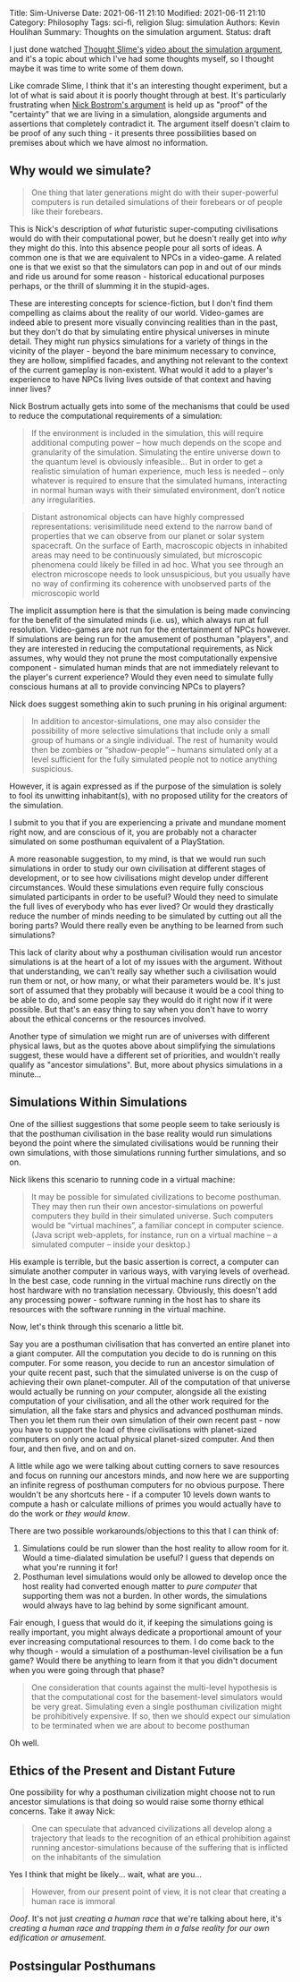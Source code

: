 Title: Sim-Universe
Date: 2021-06-11 21:10
Modified: 2021-06-11 21:10
Category: Philosophy
Tags: sci-fi, religion
Slug: simulation
Authors: Kevin Houlihan
Summary: Thoughts on the simulation argument.
Status: draft

I just done watched [Thought Slime's][tschannel] [video about the simulation argument][tsvideo], and it's a topic about which I've had some thoughts myself, so I thought maybe it was time to write some of them down.

Like comrade Slime, I think that it's an interesting thought experiment, but a lot of what is said about it is poorly thought through at best. It's particularly frustrating when [Nick Bostrom's argument][nbarg] is held up as "proof" of the "certainty" that we are living in a simulation, alongside arguments and assertions that completely contradict it. The argument itself doesn't claim to be proof of any such thing - it presents three possibilities based on premises about which we have almost no information.

## Why would we simulate?

> One thing that later generations might do with their super-powerful computers is run detailed simulations of their forebears or of people like their forebears.

This is Nick's description of *what* futuristic super-computing civilisations would do with their computational power, but he doesn't really get into *why* they might do this. Into this absence people pour all sorts of ideas. A common one is that we are equivalent to NPCs in a video-game. A related one is that we exist so that the simulators can pop in and out of our minds and ride us around for some reason - historical educational purposes perhaps, or the thrill of slumming it in the stupid-ages.

These are interesting concepts for science-fiction, but I don't find them compelling as claims about the reality of our world. Video-games are indeed able to present more visually convincing realities than in the past, but they don't do that by simulating entire physical universes in minute detail. They might run physics simulations for a variety of things in the vicinity of the player - beyond the bare minimum necessary to convince, they are hollow, simplified facades, and anything not relevant to the context of the current gameplay is non-existent. What would it add to a player's experience to have NPCs living lives outside of that context and having inner lives?

Nick Bostrum actually gets into some of the mechanisms that could be used to reduce the computational requirements of a simulation:

> If the environment is included in the simulation, this will require additional computing power – how much depends on the scope and granularity of the simulation. Simulating the entire universe down to the quantum level is obviously infeasible... But in order to get a realistic simulation of human experience, much less is needed – only whatever is required to ensure that the simulated humans, interacting in normal human ways with their simulated environment, don’t notice any irregularities.

> Distant astronomical objects can have highly compressed representations: verisimilitude need extend to the narrow band of properties that we can observe from our planet or solar system spacecraft. On the surface of Earth, macroscopic objects in inhabited areas may need to be continuously simulated, but microscopic phenomena could likely be filled in ad hoc. What you see through an electron microscope needs to look unsuspicious, but you usually have no way of confirming its coherence with unobserved parts of the microscopic world

The implicit assumption here is that the simulation is being made convincing for the benefit of the simulated minds (i.e. us), which always run at full resolution. Video-games are not run for the entertainment of NPCs however. If simulations are being run for the amusement of posthuman "players", and they are interested in reducing the computational requirements, as Nick assumes, why would they not prune the most computationally expensive component - simulated human minds that are not immediately relevant to the player's current experience? Would they even need to simulate fully conscious humans at all to provide convincing NPCs to players?

Nick does suggest something akin to such pruning in his original argument:

> In addition to ancestor-simulations, one may also consider the possibility of more selective simulations that include only a small group of humans or a single individual. The rest of humanity would then be zombies or “shadow-people” – humans simulated only at a level sufficient for the fully simulated people not to notice anything suspicious.

However, it is again expressed as if the purpose of the simulation is solely to fool its unwitting inhabitant(s), with no proposed utility for the creators of the simulation.

I submit to you that if you are experiencing a private and mundane moment right now, and are conscious of it, you are probably not a character simulated on some posthuman equivalent of a PlayStation.

A more reasonable suggestion, to my mind, is that we would run such simulations in order to study our own civilisation at different stages of development, or to see how civilisations might develop under different circumstances. Would these simulations even require fully conscious simulated participants in order to be useful? Would they need to simulate the full lives of everybody who has ever lived? Or would they drastically reduce the number of minds needing to be simulated by cutting out all the boring parts? Would there really even be anything to be learned from such simulations?

This lack of clarity about why a posthuman civilisation would run ancestor simulations is at the heart of a lot of my issues with the argument. Without that understanding, we can't really say whether such a civilisation would run them or not, or how many, or what their parameters would be. It's just sort of assumed that they probably will because it would be a cool thing to be able to do, and some people say they would do it right now if it were possible. But that's an easy thing to say when you don't have to worry about the ethical concerns or the resources involved.

Another type of simulation we might run are of universes with different physical laws, but as the quotes above about simplifying the simulations suggest, these would have a different set of priorities, and wouldn't really qualify as "ancestor simulations". But, more about physics simulations in a minute...

## Simulations Within Simulations

One of the silliest suggestions that some people seem to take seriously is that the posthuman civilisation in the base reality would run simulations beyond the point where the simulated civilisations would be running their own simulations, with those simulations running further simulations, and so on.

Nick likens this scenario to running code in a virtual machine:

> It may be possible for simulated civilizations to become posthuman. They may then run their own ancestor-simulations on powerful computers they build in their simulated universe. Such computers would be “virtual machines”, a familiar concept in computer science. (Java script web-applets, for instance, run on a virtual machine – a simulated computer – inside your desktop.)

His example is terrible, but the basic assertion is correct, a computer can simulate another computer in various ways, with varying levels of overhead. In the best case, code running in the virtual machine runs directly on the host hardware with no translation necessary. Obviously, this doesn't add any processing power - software running in the host has to share its resources with the software running in the virtual machine.

Now, let's think through this scenario a little bit.

Say you are a posthuman civilisation that has converted an entire planet into a giant computer. All the computation you decide to do is running on this computer. For some reason, you decide to run an ancestor simulation of your quite recent past, such that the simulated universe is on the cusp of achieving their own planet-computer. All of the computation of that universe would actually be running on *your* computer, alongside all the existing computation of your civilisation, and all the other work required for the simulation, all the fake stars and physics and advanced posthuman minds. Then you let them run their own simulation of their own recent past - now you have to support the load of three civilisations with planet-sized computers on only one actual physical planet-sized computer. And then four, and then five, and on and on.

A little while ago we were talking about cutting corners to save resources and focus on running our ancestors minds, and now here we are supporting an infinite regress of posthuman computers for no obvious purpose. There wouldn't be any shortcuts here - if a computer 10 levels down wants to compute a hash or calculate millions of primes you would actually have to do the work or *they would know*.

There are two possible workarounds/objections to this that I can think of:

1. Simulations could be run slower than the host reality to allow room for it. Would a time-dialated simulation be useful? I guess that depends on what you're running it for!
2. Posthuman level simulations would only be allowed to develop once the host reality had converted enough matter to *pure computer* that supporting them was not a burden. In other words, the simulations would always have to lag behind by some significant amount.

Fair enough, I guess that would do it, if keeping the simulations going is really important, you might always dedicate a proportional amount of your ever increasing computational resources to them. I do come back to the why though - would a simulation of a posthuman-level civilisation be a fun game? Would there be anything to learn from it that you didn't document when you were going through that phase?

> One consideration that counts against the multi-level hypothesis is that the computational cost for the basement-level simulators would be very great. Simulating even a single posthuman civilization might be prohibitively expensive. If so, then we should expect our simulation to be terminated when we are about to become posthuman

Oh well.

## Ethics of the Present and Distant Future

One possibility for why a posthuman civilization might choose not to run ancestor simulations is that doing so would raise some thorny ethical concerns. Take it away Nick:

> One can speculate that advanced civilizations all develop along a trajectory that leads to the recognition of an ethical prohibition against running ancestor-simulations because of the suffering that is inflicted on the inhabitants of the simulation

Yes I think that might be likely... wait, what are you...

> However, from our present point of view, it is not clear that creating a human race is immoral

*Ooof*. It's not just *creating a human race* that we're talking about here, it's *creating a human race and trapping them in a false reality for our own edification or amusement*.

## Postsingular Posthumans


[tschannel]: https://www.youtube.com/channel/UCrr7y8rEXb7_RiVniwvzk9w "Thought Slime"
[tsvideo]: https://www.youtube.com/watch?v=erkM0abWBfQ "Elon Musk is wrong about simulation theory, how uncharacteristic of him."
[nbarg]: https://www.simulation-argument.com/simulation.html "Simulation Argument"
